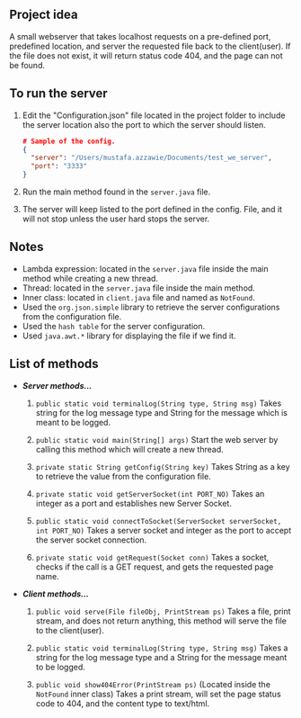 ## Project idea

A small webserver that takes localhost requests on a pre-defined port, predefined location, and server the requested file back to the client(user).
If the file does not exist, it will return status code 404, and the page can not be found.



## To run the server

1. Edit the "Configuration.json" file located in the project folder to include the server location also the port to which the server should listen.

   ```json
   # Sample of the config.
   {
     "server": "/Users/mustafa.azzawie/Documents/test_we_server",
     "port": "3333"
   }
   ```

2. Run the main method found in the `server.java` file.

3. The server will keep listed to the port defined in the config. File, and it will not stop unless the user hard stops the server.



## Notes

- Lambda expression: located in the `server.java` file inside the main method while creating a new thread.
- Thread: located in the `server.java` file inside the main method.
- Inner class: located in `client.java` file and named as `NotFound`.
- Used the `org.json.simple` library to retrieve the server configurations from the configuration file.
- Used the `hash table` for the server configuration.
- Used `java.awt.*` library for displaying the file if we find it.



## List of methods

* ***Server methods...***

    1. `public static void terminalLog(String type, String msg)`
       Takes string for the log message type and String for the message which is meant to be logged.

    2. `public static void main(String[] args)`
       Start the web server by calling this method which will create a new thread.

    3. `private static String getConfig(String key)`
       Takes String as a key to retrieve the value from the configuration file.

    4. `private static void getServerSocket(int PORT_NO)`
       Takes an integer as a port and establishes new Server Socket.

    5. `public static void connectToSocket(ServerSocket serverSocket, int PORT_NO)`
       Takes a server socket and integer as the port to accept the server socket connection.

    6. `private static void getRequest(Socket conn)`
       Takes a socket, checks if the call is a GET request, and gets the requested page name.

* ***Client methods…***

    1. `public void serve(File fileObj, PrintStream ps)`
       Takes a file, print stream, and does not return anything, this method will serve the file to the client(user).
    2. `public static void terminalLog(String type, String msg)`
       Takes a string for the log message type and a String for the message meant to be logged.

    3. `public void show404Error(PrintStream ps)` (Located inside the `NotFound` inner class)
       Takes a print stream, will set the page status code to 404, and the content type to text/html.